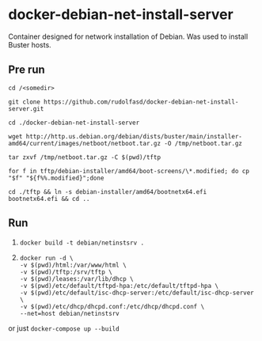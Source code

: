 # docker-debian-net-install-server
Container designed for network installation of Debian.
Was used to install Buster hosts.


## Pre run
`cd /<somedir>`

`git clone https://github.com/rudolfasd/docker-debian-net-install-server.git`

`cd ./docker-debian-net-install-server`

`wget http://http.us.debian.org/debian/dists/buster/main/installer-amd64/current/images/netboot/netboot.tar.gz -O /tmp/netboot.tar.gz`<br>

`tar zxvf /tmp/netboot.tar.gz -C $(pwd)/tftp`

`for f in tftp/debian-installer/amd64/boot-screens/\*.modified; do cp "$f" "${f%%.modified}";done`

`cd ./tftp && ln -s debian-installer/amd64/bootnetx64.efi bootnetx64.efi && cd ..`

## Run
1. `docker build -t debian/netinstsrv .`

2. `docker run -d \`<br>
`-v $(pwd)/html:/var/www/html \`<br>
`-v $(pwd)/tftp:/srv/tftp \`<br>
`-v $(pwd)/leases:/var/lib/dhcp \`<br>
`-v $(pwd)/etc/default/tftpd-hpa:/etc/default/tftpd-hpa \`<br>
`-v $(pwd)/etc/default/isc-dhcp-server:/etc/default/isc-dhcp-server \`<br>
`-v $(pwd)/etc/dhcp/dhcpd.conf:/etc/dhcp/dhcpd.conf \`<br>
`--net=host debian/netinstsrv`<br>

or just
`docker-compose up --build`

